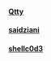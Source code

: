 #### [Qtty](https://github.com/Qtty)
#### [saidziani](https://github.com/saidziani)
#### [shellc0d3](https://github.com/shellc0d3)
